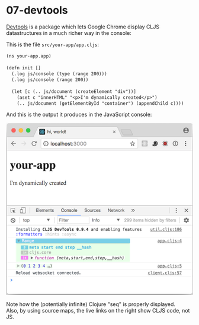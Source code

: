 # 07-devtools

[Devtools](https://github.com/binaryage/cljs-devtools/blob/master/docs/installation.md)
is a package which lets Google Chrome display CLJS datastructures in a much
richer way in the console:

This is the file `src/your-app/app.cljs`:

    (ns your-app.app)

    (defn init []
      (.log js/console (type (range 200)))
      (.log js/console (range 200))

      (let [c (.. js/document (createElement "div"))]
        (aset c "innerHTML" "<p>I'm dynamically created</p>")
        (.. js/document (getElementById "container") (appendChild c))))

And this is the output it produces in the JavaScript console:

![](image.png)

Note how the (potentially infinite) Clojure "seq" is properly displayed.  
Also, by using source maps, the live links on the right show CLJS code, not JS.
